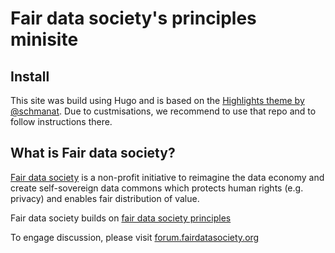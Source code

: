 # Fair data society's principles minisite

## Install

This site was build using Hugo and is based on the [Highlights theme by @schmanat](https://github.com/schmanat/hugo-highlights-theme). Due to custmisations, we recommend to use that repo and to follow instructions there.

## What is Fair data society?

[Fair data society](https://fairdatasociety.org) is a non-profit initiative to reimagine the data economy and create self-sovereign data commons which protects human rights (e.g. privacy) and enables fair distribution of value.

Fair data society builds on [fair data society principles](https://principles.fairdatasociety.org)

To engage discussion, please visit [forum.fairdatasociety.org](https://forum.fairdatasociety.org)
